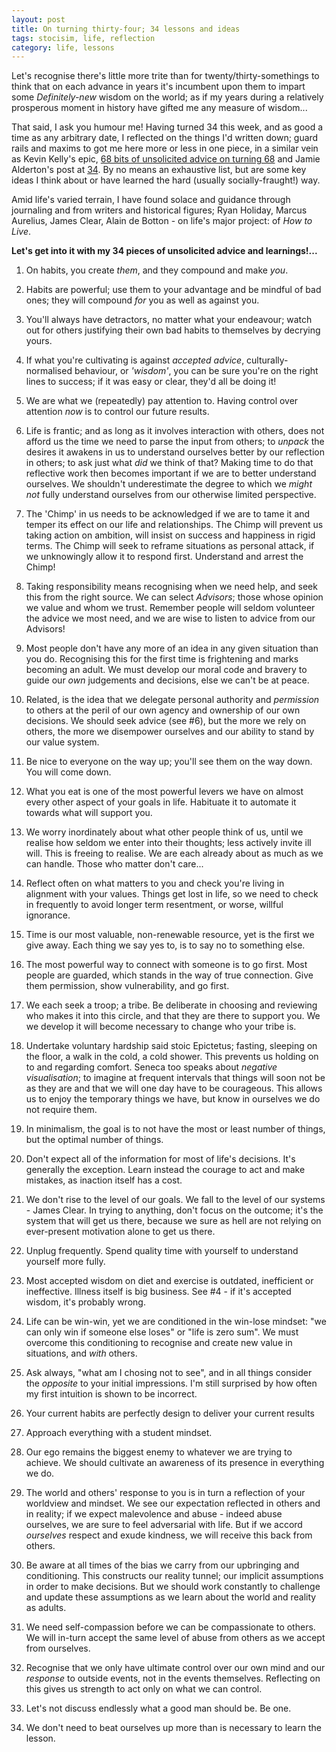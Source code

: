 ```yaml
---
layout: post
title: On turning thirty-four; 34 lessons and ideas
tags: stocisim, life, reflection
category: life, lessons
---
```

<!-- summary -->
Let's recognise there's little more trite than for twenty/thirty-somethings to think that on each advance in years it's incumbent upon them to impart some *Definitely-new* wisdom on the world; as if my years during a relatively prosperous moment in history have gifted me any measure of wisdom...
<!-- /summary -->


That said, I ask you humour me! Having turned 34 this week, and as good a time as any arbitrary date, I reflected on the things I'd written down; guard rails and maxims to got me here more or less in one piece, in a similar vein as Kevin Kelly's epic, <a href="https://kk.org/thetechnium/68-bits-of-unsolicited-advice/">68 bits of unsolicited advice on turning 68</a> and Jamie Alderton's post at <a href="https://medium.com/@Grenadejay/every-year-on-my-birthday-i-write-a-massive-list-of-things-that-have-helped-me-throughout-the-year-a59b33e5cfd">34</a>. By no means an exhaustive list, but are some key ideas I think about or have learned the hard (usually socially-fraught!) way.

Amid life's varied terrain, I have found solace and guidance through journaling and from writers and historical figures; Ryan Holiday, Marcus Aurelius, James Clear, Alain de Botton - on life's major project: of *How to Live*.

**Let's get into it with my 34 pieces of unsolicited advice and learnings!...**

1. On habits, you create *them*, and they compound and make *you*.

2. Habits are powerful; use them to your advantage and be mindful of bad ones; they will compound *for* you as well as against you.

3. You'll always have detractors, no matter what your endeavour; watch out for others justifying their own bad habits to themselves by decrying yours.

4. If what you're cultivating is against *accepted advice*, culturally-normalised behaviour, or *'wisdom'*, you can be sure you're on the right lines to success; if it was easy or clear, they'd all be doing it!

5. We are what we (repeatedly) pay attention to. Having control over attention *now* is to control our future results. 

6. Life is frantic; and as long as it involves interaction with others, does not afford us the time we need to parse the input from others; to *unpack* the desires it awakens in us to understand ourselves better by our reflection in others; to ask just what *did* we think of that? Making time to do that reflective work then becomes important if we are to better understand ourselves. We shouldn't underestimate the degree to which we *might not* fully understand ourselves from our otherwise limited perspective. 

7. The 'Chimp' in us needs to be acknowledged if we are to tame it and temper its effect on our life and relationships. The Chimp will prevent us taking action on ambition, will insist on success and happiness in rigid terms. The Chimp will seek to reframe situations as personal attack, if we unknowingly allow it to respond first. Understand and arrest the Chimp!

8. Taking responsibility means recognising when we need help, and seek this from the right source. We can select *Advisors*; those whose opinion we value and whom we trust. Remember people will seldom volunteer the advice we most need, and we are wise to listen to advice from our Advisors!

9.  Most people don't have any more of an idea in any given situation than you do. Recognising this for the first time is frightening and marks becoming an adult. We must develop our moral code and bravery to guide our *own* judgements and decisions, else we can't be at peace.

10. Related, is the idea that we delegate personal authority and *permission* to others at the peril of our own agency and ownership of our own decisions. We should seek advice (see #6), but the more we rely on others, the more we disempower ourselves and our ability to stand by our value system.

11. Be nice to everyone on the way up; you'll see them on the way down. You will come down.

12. What you eat is one of the most powerful levers we have on almost every other aspect of your goals in life. Habituate it to automate it towards what will support you.

13. We worry inordinately about what other people think of us, until we realise how seldom we enter into their thoughts; less actively invite ill will. This is freeing to realise. We are each already about as much as we can handle. Those who matter don't care...

14. Reflect often on what matters to you and check you're living in alignment with your values. Things get lost in life, so we need to check in frequently to avoid longer term resentment, or worse, willful ignorance.

15. Time is our most valuable, non-renewable resource, yet is the first we give away. Each thing we say yes to, is to say no to something else.

16. The most powerful way to connect with someone is to go first. Most people are guarded, which stands in the way of true connection. Give them permission, show vulnerability, and go first.

17. We each seek a troop; a tribe. Be deliberate in choosing and reviewing who makes it into this circle, and that they are there to support you. We we develop it will become necessary to change who your tribe is.

18. Undertake voluntary hardship said stoic Epictetus; fasting, sleeping on the floor, a walk in the cold, a cold shower. This prevents us holding on to and regarding comfort.
Seneca too speaks about *negative visualisation*; to imagine at frequent intervals that things will soon not be as they are and that we will one day have to be courageous. This allows us to enjoy the temporary things we have, but know in ourselves we do not require them.

1.  In minimalism, the goal is to not have the most or least number of things, but the optimal number of things. 

2.  Don't expect all of the information for most of life's decisions. It's generally the exception. Learn instead the courage to act and make mistakes, as inaction itself has a cost.

3.  We don't rise to the level of our goals. We fall to the level of our systems - James Clear.
In trying to anything, don't focus on the outcome; it's the system that will get us there, because we sure as hell are not relying on ever-present motivation alone to get us there.

19. Unplug frequently. Spend quality time with yourself to understand yourself more fully.

20. Most accepted wisdom on diet and exercise is outdated, inefficient or ineffective.  Illness itself is big business. See #4 - if it's accepted wisdom, it's probably wrong.

21. Life can be win-win, yet we are conditioned in the win-lose mindset: "we can only win if someone else loses" or "life is zero sum". We must overcome this conditioning to recognise and create new value in situations, and *with* others.

22. Ask always, "what am I chosing not to see", and in all things consider the *opposite* to your initial impressions. I'm still surprised by how often my first intuition is shown to be incorrect.

25. Your current habits are perfectly design to deliver your current results

26. Approach everything with a student mindset.

27. Our ego remains the biggest enemy to whatever we are trying to achieve. We should cultivate an awareness of its presence in everything we do.

28. The world and others' response to you is in turn a reflection of your worldview and mindset. We see our expectation reflected in others and in reality; if we expect malevolence and abuse - indeed abuse ourselves, we are sure to feel adversarial with life. But if we accord *ourselves* respect and exude kindness, we will receive this back from others.

29. Be aware at all times of the bias we carry from our upbringing and conditioning. This constructs our reality tunnel; our implicit assumptions in order to make decisions. But we should work constantly to challenge and update these assumptions as we learn about the world and reality as adults.

30. We need self-compassion before we can be compassionate to others. We will in-turn accept the same level of abuse from others as we accept from ourselves.

31. Recognise that we only have ultimate control over our own mind and our *response* to outside events, not in the events themselves. Reflecting on this gives us strength to act only on what we can control.

32. Let's not discuss endlessly what a good man should be. Be one.

33. We don't need to beat ourselves up more than is necessary to learn the lesson.
